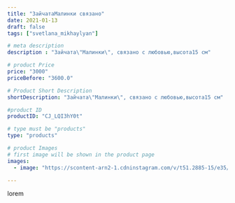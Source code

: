 ```yaml
---
title: "ЗайчатаМалинки связано"
date: 2021-01-13
draft: false
tags: ["svetlana_mikhaylyan"]

# meta description
description : "Зайчата\"Малинки\", связано с любовью,высота15 см"

# product Price
price: "3000"
priceBefore: "3600.0"

# Product Short Description
shortDescription: "Зайчата\"Малинки\", связано с любовью,высота15 см"

#product ID
productID: "CJ_LQI3hY0t"

# type must be "products"
type: "products"

# product Images
# first image will be shown in the product page
images:
  - image: "https://scontent-arn2-1.cdninstagram.com/v/t51.2885-15/e35/137528916_242661117263235_3499464065072525667_n.jpg?se=7&tp=1&_nc_ht=scontent-arn2-1.cdninstagram.com&_nc_cat=103&_nc_ohc=qukDJ0YeU3EAX-Y-beD&ccb=7-4&oh=1fdb90acbc1dff2181baa1029b272bf6&oe=6083288E&_nc_sid=86f79a&ig_cache_key=MjQ4NTc1NTAwNjg3NjQ4Njk1Nw%3D%3D.2-ccb7-4"

---
```

lorem
